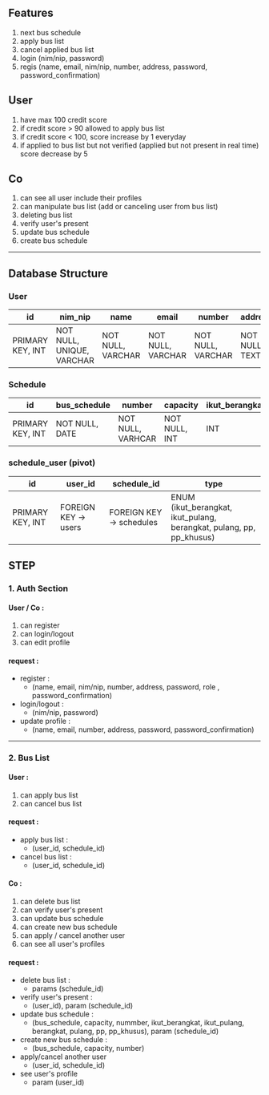 ## Features
1. next bus schedule
2. apply bus list
3. cancel applied bus list
4. login (nim/nip, password)
5. regis (name, email, nim/nip, number, address, password, password_confirmation)

## User
1. have max 100 credit score
2. if credit score > 90 allowed to apply bus list
3. if credit score < 100, score increase by 1 everyday
4. if applied to bus list but not verified (applied but not present in real time) score decrease by 5

## Co
1. can see all user include their profiles
2. can manipulate bus list (add or canceling user from bus list)
3. deleting bus list
4. verify user's present
5. update bus schedule
6. create bus schedule

---

## Database Structure

### User
 id | nim_nip | name | email | number | address | credit_score | password | role
 ---|--------|------|-------|--------|---------|--------------|----------|-----
 PRIMARY KEY, INT | NOT NULL, UNIQUE, VARCHAR| NOT NULL, VARCHAR | NOT NULL, VARCHAR | NOT NULL, VARCHAR | NOT NULL, TEXT | INT, DEFAULT = 100, MAX = 100 | NOT NULL, VARCHAR | ENUM (user, Co, admin)

### Schedule
 id | bus_schedule | number | capacity | ikut_berangkat | ikut_pulang | berangkat | pulang | pp | pp_khusus
 ---|--------------|--------|----------|----------------|-------------|----------|--------|----|----------
 PRIMARY KEY, INT | NOT NULL, DATE | NOT NULL, VARHCAR | NOT NULL, INT | INT | INT | INT | INT | INT | INT

### schedule_user (pivot)
id | user_id | schedule_id | type
---|---------|---------|-----
PRIMARY KEY, INT | FOREIGN KEY -> users | FOREIGN KEY -> schedules | ENUM (ikut_berangkat, ikut_pulang, berangkat, pulang, pp, pp_khusus)


## STEP
### 1. Auth Section
#### User / Co :
1. can register
2. can login/logout
3. can edit profile

#### request :
* register :
   * (name, email, nim/nip, number, address, password, role , password_confirmation)
* login/logout :
  * (nim/nip, password) 
* update profile :
  * (name, email, number, address, password, password_confirmation)

---

### 2. Bus List
#### User :
1. can apply bus list
2. can cancel bus list

#### request :
* apply bus list :
  * (user_id, schedule_id)
* cancel bus list :
  * (user_id, schedule_id)

#### Co :
1. can delete bus list
2. can verify user's present
3. can update bus schedule
4. can create new bus schedule
5. can apply / cancel another user
6. can see all user's profiles

#### request :
* delete bus list :
  * params (schedule_id)
* verify user's present :
  * (user_id), param (schedule_id)
* update bus schedule :
  * (bus_schedule, capacity, nummber, ikut_berangkat, ikut_pulang, berangkat, pulang, pp, pp_khusus), param (schedule_id)
* create new bus schedule :
  * (bus_schedule, capacity, number)
* apply/cancel another user
  * (user_id, schedule_id)
* see user's profile
  * param (user_id)